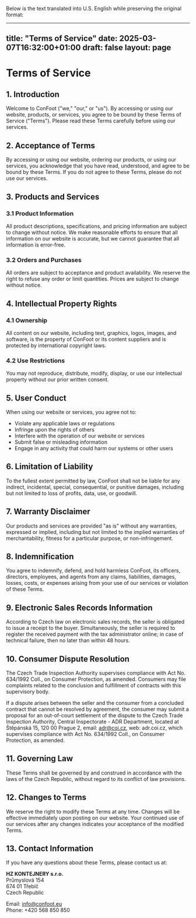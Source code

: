 Below is the text translated into U.S. English while preserving the original format:

---
title: "Terms of Service"
date: 2025-03-07T16:32:00+01:00
draft: false
layout: page
---

# Terms of Service

## 1. Introduction

Welcome to ConFoot ("we," "our," or "us"). By accessing or using our website, products, or services, you agree to be bound by these Terms of Service ("Terms"). Please read these Terms carefully before using our services.

## 2. Acceptance of Terms

By accessing or using our website, ordering our products, or using our services, you acknowledge that you have read, understood, and agree to be bound by these Terms. If you do not agree to these Terms, please do not use our services.

## 3. Products and Services

### 3.1 Product Information
All product descriptions, specifications, and pricing information are subject to change without notice. We make reasonable efforts to ensure that all information on our website is accurate, but we cannot guarantee that all information is error-free.

### 3.2 Orders and Purchases
All orders are subject to acceptance and product availability. We reserve the right to refuse any order or limit quantities. Prices are subject to change without notice.

## 4. Intellectual Property Rights

### 4.1 Ownership
All content on our website, including text, graphics, logos, images, and software, is the property of ConFoot or its content suppliers and is protected by international copyright laws.

### 4.2 Use Restrictions
You may not reproduce, distribute, modify, display, or use our intellectual property without our prior written consent.

## 5. User Conduct

When using our website or services, you agree not to:
- Violate any applicable laws or regulations
- Infringe upon the rights of others
- Interfere with the operation of our website or services
- Submit false or misleading information
- Engage in any activity that could harm our systems or other users

## 6. Limitation of Liability

To the fullest extent permitted by law, ConFoot shall not be liable for any indirect, incidental, special, consequential, or punitive damages, including but not limited to loss of profits, data, use, or goodwill.

## 7. Warranty Disclaimer

Our products and services are provided "as is" without any warranties, expressed or implied, including but not limited to the implied warranties of merchantability, fitness for a particular purpose, or non-infringement.

## 8. Indemnification

You agree to indemnify, defend, and hold harmless ConFoot, its officers, directors, employees, and agents from any claims, liabilities, damages, losses, costs, or expenses arising from your use of our services or violation of these Terms.

## 9. Electronic Sales Records Information

According to Czech law on electronic sales records, the seller is obligated to issue a receipt to the buyer. Simultaneously, the seller is required to register the received payment with the tax administrator online; in case of technical failure, then no later than within 48 hours.

## 10. Consumer Dispute Resolution

The Czech Trade Inspection Authority supervises compliance with Act No. 634/1992 Coll., on Consumer Protection, as amended. Consumers may file complaints related to the conclusion and fulfillment of contracts with this supervisory body.

If a dispute arises between the seller and the consumer from a concluded contract that cannot be resolved by agreement, the consumer may submit a proposal for an out-of-court settlement of the dispute to the Czech Trade Inspection Authority, Central Inspectorate - ADR Department, located at Štěpánská 15, 120 00 Prague 2, email: adr@coi.cz, web: adr.coi.cz, which supervises compliance with Act No. 634/1992 Coll., on Consumer Protection, as amended.

## 11. Governing Law

These Terms shall be governed by and construed in accordance with the laws of the Czech Republic, without regard to its conflict of law provisions.

## 12. Changes to Terms

We reserve the right to modify these Terms at any time. Changes will be effective immediately upon posting on our website. Your continued use of our services after any changes indicates your acceptance of the modified Terms.

## 13. Contact Information

If you have any questions about these Terms, please contact us at:

**HZ KONTEJNERY s.r.o.**  
Průmyslová 154  
674 01 Třebíč  
Czech Republic

Email: info@confoot.eu  
Phone: +420 568 850 850